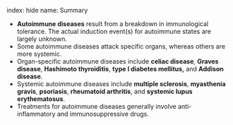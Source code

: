 index: hide
name: Summary

  *  **Autoimmune diseases** result from a breakdown in immunological tolerance. The actual induction event(s) for autoimmune states are largely unknown.
  * Some autoimmune diseases attack specific organs, whereas others are more systemic.
  * Organ-specific autoimmune diseases include  **celiac disease**,  **Graves disease**,  **Hashimoto thyroiditis**,  **type I diabetes mellitus,** and  **Addison disease**.
  * Systemic autoimmune diseases include  **multiple sclerosis**,  **myasthenia gravis**,  **psoriasis**,  **rheumatoid arthritis**, and  **systemic lupus erythematosus**.
  * Treatments for autoimmune diseases generally involve anti-inflammatory and immunosuppressive drugs.
